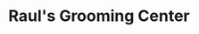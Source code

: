 ---
title: "Raul's Grooming Center"
url: /redwood-city/rauls-grooming-center/
shop: pet grooming
---